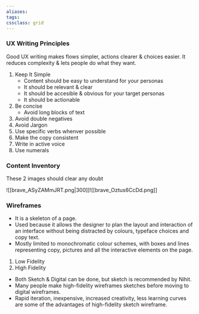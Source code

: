 ```yaml
---
aliases:
tags: 
cssclass: grid
---
```


### UX Writing Principles
Good UX writing makes flows simpler, actions clearer & choices easier. It reduces complexity & lets people do what they want.

1. Keep It Simple
	- Content should be easy to understand for your personas
	- It should be relevant & clear
	- It should be accesible & obvious for your target personas
	- It should be actionable
2. Be concise
	- Avoid long blocks of text
3. Avoid double negatives
4. Avoid Jargon
5. Use specific verbs whenver possible
6. Make the copy consistent
7. Write in active voice
8. Use numerals

### Content Inventory
These 2 images should clear any doubt

![[brave_ASyZAMmJRT.png|300]]![[brave_Oztus6CcDd.png]]




### Wireframes
- It is a skeleton of a page.
- Used because it allows the designer to plan the layout and interaction of an interface without being distracted by colours, typeface choices and copy text.
- Mostly limited to monochromatic colour schemes, with boxes and lines representing copy, pictures and all the interactive elements on the page.

1. Low Fidelity
2. High Fidelity

- Both Sketch & Digital can be done, but sketch is recommended by Nihit.
- Many people make high-fidelity wireframes sketches before moving to digital wireframes.
- Rapid iteration, inexpensive, increased creativity, less learning curves are some of the advantages of high-fidelity sketch wireframe.